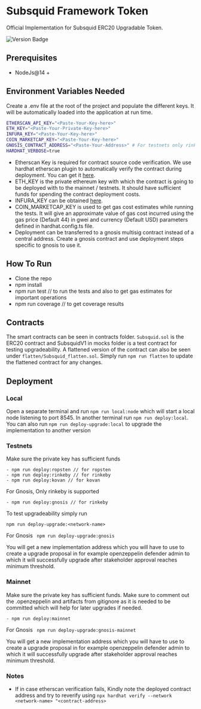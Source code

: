 # Subsquid Framework Token

Official Implementation for Subsquid ERC20 Upgradable Token.

![Version Badge](https://img.shields.io/badge/version-1.0.0-lightgrey.svg)

## Prerequisites
 - NodeJs@14 +

## Environment Variables Needed

Create a .env file at the root of the project and populate the different keys. It will be automatically loaded into the application at run time.
```sh
ETHERSCAN_API_KEY="<Paste-Your-Key-here>"
ETH_KEY="<Paste-Your-Private-Key-here>"
INFURA_KEY="<Paste-Your-Key-here>"
COIN_MARKETCAP_KEY="<Paste-Your-Key-here>"
GNOSIS_CONTRACT_ADDRESS="<Paste-Your-Address>" # For testnets only rinkeby is supported
HARDHAT_VERBOSE=true
```
- Etherscan Key is required for contract source code verification. We use hardhat etherscan plugin to automatically verify the contract during deployment. You can get it [here](https://etherscan.io/apidocs).
- ETH_KEY is the private ethereum key with which the contract is going to be deployed with to the mainnet / testnets. It should have sufficient funds for spending the contract deployment costs.
- INFURA_KEY can be obtained [here](https://infura.io/). 
- COIN_MARKETCAP_KEY is used to get gas cost estimates while running the tests. It will give an approximate value of gas cost incurred using the gas price (Default 44) in gwei and currency (Default USD) parameters defined in hardhat.config.ts file.
- Deployment can be transferred to a gnosis multisig contract instead of a central address. Create a gnosis contract and 
use deployment steps specific to gnosis to use it.
## How To Run

- Clone the repo
- npm install
- npm run test // to run the tests and also to get gas estimates for important operations
- npm run coverage // to get coverage results

## Contracts

The smart contracts can be seen in contracts folder. ```Subsquid.sol``` is the ERC20 contract and SubsquidV1 in mocks folder is a test contract for testing upgradeability. A flattened version of the contract can also be seen under ```flatten/Subsquid_flatten.sol```. Simply run ```npm run flatten``` to update the flattened contract for any changes.

## Deployment

### Local
 Open a separate terminal and run ```npm run local:node``` which will start a local node listening to port 8545. In another terminal run ```npm run deploy:local```.
 You can also run ```npm run deploy-upgrade:local``` to upgrade the implementation to another version

 ### Testnets
 Make sure the private key has sufficient funds

```
- npm run deploy:ropsten // for ropsten
- npm run deploy:rinkeby // for rinkeby
- npm run deploy:kovan // for kovan
```

For Gnosis, Only rinkeby is supported
```
- npm run deploy:gnosis // for rinkeby
```
 To test upgradeability simply run

 ```npm run deploy-upgrade:<network-name> ```

 For Gnosis
 ``` npm run deploy-upgrade:gnosis```

 You will get a new implementation address which you will have to use to create a upgrade proposal in for example openzeppelin defender admin to which it will successfully upgrade after stakeholder approval reaches minimum threshold.

 ### Mainnet
 Make sure the private key has sufficient funds. Make sure to comment out the .openzeppelin and artifacts from gitignore as it is needed to be committed which will help for later upgrades if needed.

```
- npm run deploy:mainnet
```
For Gnosis
 ``` npm run deploy-upgrade:gnosis-mainnet```

 You will get a new implementation address which you will have to use to create a upgrade proposal in for example openzeppelin defender admin to which it will successfully upgrade after stakeholder approval reaches minimum threshold.

### Notes

- If in case etherscan verification fails, Kindly note the deployed contract address and try to reverify using ```npx hardhat verify --network <network-name> "<contract-address>```